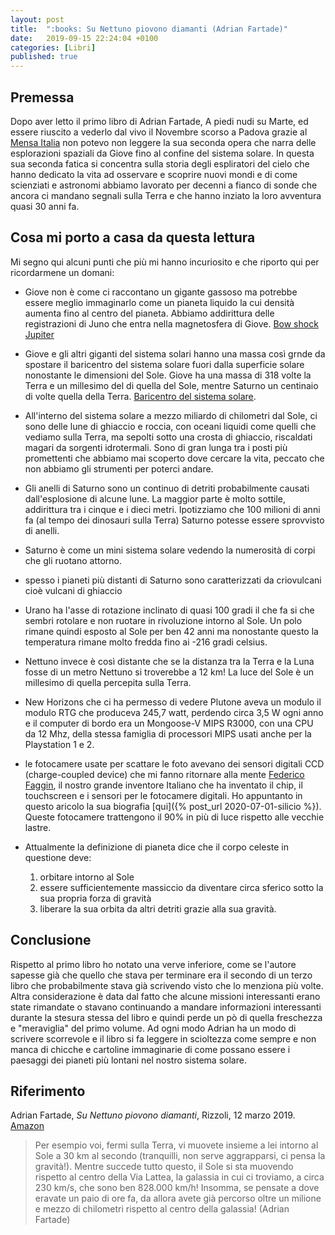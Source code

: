 ```yaml
---
layout: post
title:  ":books: Su Nettuno piovono diamanti (Adrian Fartade)"
date:   2019-09-15 22:24:04 +0100
categories: [Libri]
published: true
---
```

## Premessa
Dopo aver letto il primo libro di Adrian Fartade, A piedi nudi su Marte, ed essere riuscito a vederlo dal vivo il Novembre scorso a Padova grazie al [Mensa Italia](https://www.mensa.it/2019/10/2069-un-secolo-di-luna/) non potevo non leggere la sua seconda opera che narra delle esplorazioni spaziali da Giove fino al confine del sistema solare.
In questa sua seconda fatica si concentra sulla storia degli espliratori del cielo che hanno dedicato la vita ad osservare e scoprire nuovi mondi e di come scienziati e astronomi abbiamo lavorato per decenni a fianco di sonde che ancora ci mandano segnali sulla Terra e che hanno inziato la loro avventura quasi 30 anni fa.

## Cosa mi porto a casa da questa lettura

Mi segno qui alcuni punti che più mi hanno incuriosito e che riporto qui per ricordarmene un domani:

- Giove non è come ci raccontano un gigante gassoso ma potrebbe essere meglio immaginarlo come un pianeta liquido la cui densità aumenta fino al centro del pianeta. Abbiamo addirittura delle registrazioni di Juno che entra nella magnetosfera di Giove. [Bow shock Jupiter](https://www.youtube.com/watch?v=8CT_txWEo5I)
- Giove e gli altri giganti del sistema solari hanno una massa così grnde da spostare il baricentro del sistema solare fuori dalla superficie solare nonostante le dimensioni del Sole. Giove ha una massa di 318 volte la Terra e un millesimo del di quella del Sole, mentre Saturno un centinaio di volte quella della Terra. [Baricentro del sistema solare](https://www.ansa.it/canale_scienza_tecnica/notizie/spazio_astronomia/2020/07/02/trovato-il-baricentro-del-sistema-solare-con-una-precisione-di-100-metri_034f663b-a6d1-4136-91a7-60466054ceae.html).
- All'interno del sistema solare a mezzo miliardo di chilometri dal Sole, ci sono delle lune di ghiaccio e roccia, con oceani liquidi come quelli che vediamo sulla Terra, ma sepolti sotto una crosta di ghiaccio, riscaldati magari da sorgenti idrotermali. Sono di gran lunga tra i posti più promettenti che abbiamo mai scoperto dove cercare la vita, peccato che non abbiamo gli strumenti per poterci andare.
- Gli anelli di Saturno sono un continuo di detriti probabilmente causati dall'esplosione di alcune lune. La maggior parte è molto sottile, addirittura tra i cinque e i dieci metri. Ipotizziamo che 100 milioni di anni fa (al tempo dei dinosauri sulla Terra) Saturno potesse essere sprovvisto di anelli.
- Saturno è come un mini sistema solare vedendo la numerosità di corpi che gli ruotano attorno.
- spesso i pianeti più distanti di Saturno sono caratterizzati da criovulcani cioè vulcani di ghiaccio
- Urano ha l'asse di rotazione inclinato di quasi 100 gradi il che fa si che sembri rotolare e non ruotare in rivoluzione intorno al Sole. Un polo rimane quindi esposto al Sole per ben 42 anni ma nonostante questo la temperatura rimane molto fredda fino ai -216 gradi celsius.
- Nettuno invece è così distante che se la distanza tra la Terra e la Luna fosse di un metro Nettuno si troverebbe a 12 km! La luce del Sole è un millesimo di quella percepita sulla Terra.
- New Horizons che ci ha permesso di vedere Plutone aveva un modulo il modulo RTG che produceva 245,7 watt, perdendo circa 3,5 W ogni anno e il computer di bordo era un Mongoose-V MIPS R3000, con una CPU da 12 Mhz, della stessa famiglia di processori MIPS usati anche per la Playstation 1 e 2.
- le fotocamere usate per scattare le foto avevano dei sensori digitali CCD (charge-coupled device) che mi fanno ritornare alla mente [Federico Faggin](https://en.wikipedia.org/wiki/Federico_Faggin), il nostro grande inventore Italiano che ha inventato il chip, il touchscreen e i sensori per le fotocamere digitali. Ho appuntanto in questo aricolo la sua biografia [qui]({% post_url 2020-07-01-silicio %}). Queste fotocamere trattengono il 90% in più di luce rispetto alle vecchie lastre.
- Attualmente la definizione di pianeta dice che il corpo celeste in questione deve:

    1. orbitare intorno al Sole
    2. essere sufficientemente massiccio da diventare circa sferico sotto la sua propria forza di gravità
    3. liberare la sua orbita da altri detriti grazie alla sua gravità.

## Conclusione

Rispetto al primo libro ho notato una verve inferiore, come se l'autore sapesse già che quello che stava per terminare era il secondo di un terzo libro che probabilmente stava già scrivendo visto che lo menziona più volte.
Altra considerazione è data dal fatto che alcune missioni interessanti erano state rimandate o stavano continuando a mandare informazioni interessanti durante la stesura stessa del libro e quindi perde un pò di quella freschezza e "meraviglia" del primo volume.
Ad ogni modo Adrian ha un modo di scrivere scorrevole e il libro si fa leggere in scioltezza come sempre e non manca di chicche e cartoline immaginarie di come possano essere i paesaggi dei pianeti più lontani nel nostro sistema solare.

## Riferimento

Adrian Fartade, _Su Nettuno piovono diamanti_, Rizzoli, 12 marzo 2019. [Amazon]([https://www.amazon.it/gp/product/B07BW9PS59/ref=kinw_myk_ro_title](https://www.amazon.it/gp/product/B07BW9PS59/ref=kinw_myk_ro_title))

> Per esempio voi, fermi sulla Terra, vi muovete insieme a lei intorno al Sole a 30 km al secondo (tranquilli, non serve aggrapparsi, ci pensa la gravità!). Mentre succede tutto questo, il Sole si sta muovendo rispetto al centro della Via Lattea, la galassia in cui ci troviamo, a circa 230 km/s, che sono ben 828.000 km/h! Insomma, se pensate a dove eravate un paio di ore fa, da allora avete già percorso oltre un milione e mezzo di chilometri rispetto al centro della galassia! (Adrian Fartade)
